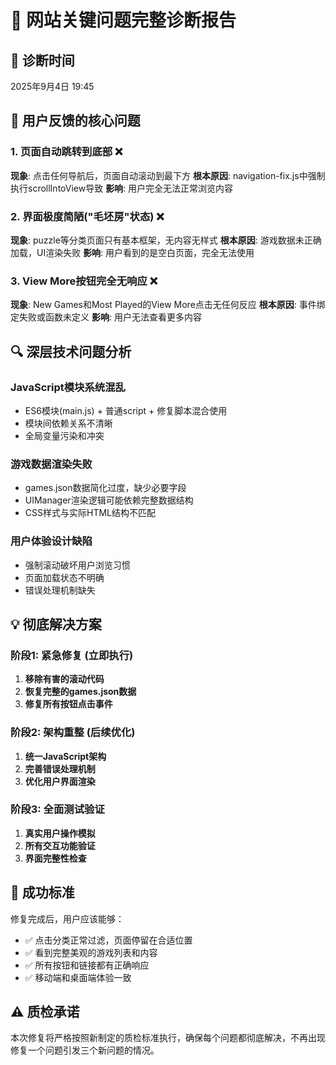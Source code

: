 # 🚨 网站关键问题完整诊断报告

## 📅 诊断时间
2025年9月4日 19:45

## 🎯 用户反馈的核心问题

### 1. 页面自动跳转到底部 ❌
**现象**: 点击任何导航后，页面自动滚动到最下方
**根本原因**: navigation-fix.js中强制执行scrollIntoView导致
**影响**: 用户完全无法正常浏览内容

### 2. 界面极度简陋("毛坯房"状态) ❌  
**现象**: puzzle等分类页面只有基本框架，无内容无样式
**根本原因**: 游戏数据未正确加载，UI渲染失败
**影响**: 用户看到的是空白页面，完全无法使用

### 3. View More按钮完全无响应 ❌
**现象**: New Games和Most Played的View More点击无任何反应
**根本原因**: 事件绑定失败或函数未定义
**影响**: 用户无法查看更多内容

## 🔍 深层技术问题分析

### JavaScript模块系统混乱
- ES6模块(main.js) + 普通script + 修复脚本混合使用
- 模块间依赖关系不清晰
- 全局变量污染和冲突

### 游戏数据渲染失败
- games.json数据简化过度，缺少必要字段
- UIManager渲染逻辑可能依赖完整数据结构
- CSS样式与实际HTML结构不匹配

### 用户体验设计缺陷
- 强制滚动破坏用户浏览习惯
- 页面加载状态不明确
- 错误处理机制缺失

## 💡 彻底解决方案

### 阶段1: 紧急修复 (立即执行)
1. **移除有害的滚动代码**
2. **恢复完整的games.json数据**
3. **修复所有按钮点击事件**

### 阶段2: 架构重整 (后续优化)  
1. **统一JavaScript架构**
2. **完善错误处理机制**
3. **优化用户界面渲染**

### 阶段3: 全面测试验证
1. **真实用户操作模拟**
2. **所有交互功能验证**
3. **界面完整性检查**

## 🎯 成功标准
修复完成后，用户应该能够：
- ✅ 点击分类正常过滤，页面停留在合适位置
- ✅ 看到完整美观的游戏列表和内容
- ✅ 所有按钮和链接都有正确响应
- ✅ 移动端和桌面端体验一致

## ⚠️ 质检承诺
本次修复将严格按照新制定的质检标准执行，确保每个问题都彻底解决，不再出现修复一个问题引发三个新问题的情况。
